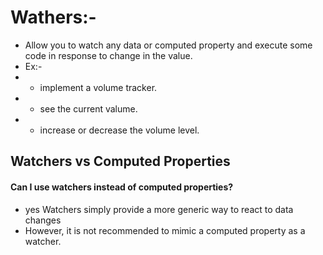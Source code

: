# Wathers:-

 - Allow you to watch any data or computed property and execute some code in response to change in the value.
 - Ex:-
 - - implement a volume tracker.
 - - see the current valume.
 - - increase or decrease the volume level.
## Watchers vs Computed Properties
#### Can I use watchers instead of computed properties?
- yes Watchers simply provide a more generic way to react to data changes
- However, it is not recommended to mimic a computed property as a watcher.
